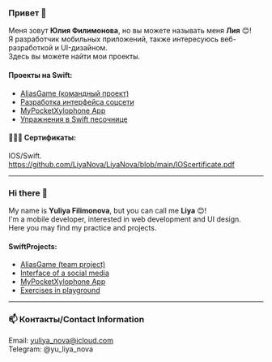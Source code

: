 
### Привет 👋
Меня зовут **Юлия Филимонова**, но вы можете называть меня **Лия** 😊!   
Я разработчик мобильных приложений, также интересуюсь  веб-разработкой и UI-дизайном.  
Здесь вы можете найти мои проекты.

#### Проекты на Swift: 
* [AliasGame (командный проект)](https://github.com/LiyaNova/AliasGame)
* [Разработка интерфейса соцсети](https://github.com/LiyaNova/UIandNavigation) 
* [MyPocketXylophone App](https://github.com/LiyaNova/MyPocketXylophone)
* [Упражнения в Swift песочнице](https://github.com/LiyaNova/CodePracticeSwift) 

#### 👩🏻‍🎓 Сертификаты:
IOS/Swift. https://github.com/LiyaNova/LiyaNova/blob/main/IOScertificate.pdf


****


### Hi there 👋

My name is **Yuliya Filimonova**, but you can call me **Liya** 😊!  
I'm a mobile developer, interested in web development and UI design.    
Here you may find my practice and projects.


#### SwiftProjects: 
* [AliasGame (team project)](https://github.com/LiyaNova/AliasGame)
* [Interface of a social media](https://github.com/LiyaNova/UIandNavigation) 
* [MyPocketXylophone App](https://github.com/LiyaNova/MyPocketXylophone)
* [Exercises in playground](https://github.com/LiyaNova/CodePracticeSwift) 

***
### 📫 Контакты/Contact Information

Email: yuliya_nova@icloud.com   
Telegram: @yu_liya_nova



